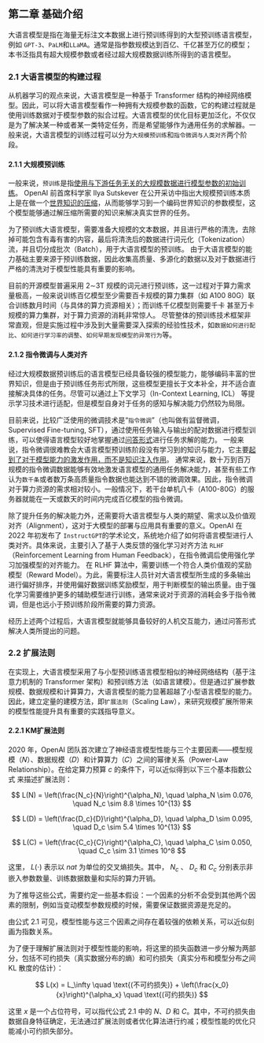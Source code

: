 ## 第二章 基础介绍

大语言模型是指在海量无标注文本数据上进行预训练得到的大型预训练语言模型，例如 `GPT-3`、`PaLM`和`LLaMA`。通常是指参数规模达到百亿、千亿甚至万亿的模型；本书泛指具有超大规模参数或者经过超大规模数据训练所得到的语言模型。

### 2.1 大语言模型的构建过程

从机器学习的观点来说，大语言模型是一种基于 Transformer 结构的神经网络模型。因此，可以将大语言模型看作一种拥有大规模参数的函数，它的构建过程就是使用训练数据对于模型参数的拟合过程。大语言模型的优化目标更加泛化，不仅仅是为了解决某一种或者某一类特定任务，而是希望能够作为通用任务的求解器。一般来说，大语言模型的训练过程可以分为`大规模预训练`和`指令微调与人类对齐`两个阶段。

#### 2.1.1 大规模预训练

一般来说，`预训练`是指<u>使用与下游任务无关的大规模数据进行模型参数的初始训练</u>。 OpenAI 前首席科学家 Ilya Sutskever 在公开采访中指出大规模预训练本质上是在做一个<u>世界知识的压缩</u>，从而能够学习到一个编码世界知识的参数模型，这个模型能够通过解压缩所需要的知识来解决真实世界的任务。

为了预训练大语言模型，需要准备大规模的文本数据，并且进行严格的清洗，去除掉可能包含有毒有害的内容，最后将清洗后的数据进行词元化（Tokenization）流，并且切分成批次（Batch），用于大语言模型的预训练。 由于大语言模型的能力基础主要来源于预训练数据，因此收集高质量、多源化的数据以及对于数据进行严格的清洗对于模型性能具有重要的影响。

目前的开源模型普遍采用 2∼3T 规模的词元进行预训练，这一过程对于算力需求量极高，一般来说训练百亿模型至少需要百卡规模的算力集群（如 A100 80G）联合训练数月时间（与具体的算力资源相关）；而训练千亿模型则需要千卡 甚至万卡规模的算力集群，对于算力资源的消耗非常惊人。 尽管整体的预训练技术框架非常直观，但是实施过程中涉及到大量需要深入探索的经验性技术，如`数据如何进行配比`、`如何进行学习率的调整`、`如何早期发现模型的异常行为`等。

#### 2.1.2 指令微调与人类对齐

经过大规模数据预训练后的语言模型已经具备较强的模型能力，能够编码丰富的世界知识，但是由于预训练任务形式所限，这些模型更擅长于文本补全，并不适合直接解决具体的任务。尽管可以通过上下文学习（In-Context Learning, ICL） 等提示学习技术进行适配，但是模型自身对于任务的感知与解决能力仍然较为局限。

目前来说，比较广泛使用的微调技术是“`指令微调`”（也叫做有监督微调，Supervised Fine-tuning, SFT），通过使用任务输入与输出的配对数据进行模型训练，可以使得语言模型较好地掌握通过<u>问答形式</u>进行任务求解的能力。 一般来说，指令微调很难教会大语言模型预训练阶段没有学习到的知识与能力，它主要<u>起到了对于模型能力的激发作用，而不是知识注入作用</u>。 通常来说，数十万到百万规模的指令微调数据能够有效地激发语言模型的通用任务解决能力，甚至有些工作认为`数千条`或者数万条高质量指令数据也能达到不错的微调效果。因此，指令微调对于算力资源的需求相对较小。一般情况下，若干台单机八卡（A100-80G）的服务器就能在一天或数天的时间内完成百亿模型的指令微调。

除了提升任务的解决能力外，还需要将大语言模型与人类的期望、需求以及价值观对齐（Alignment），这对于大模型的部署与应用具有重要的意义。OpenAI 在 2022 年初发布了 `InstructGPT`的学术论文，系统地介绍了如何将语言模型进行人类对齐。具体来说，主要引入了基于人类反馈的强化学习对齐方法 `RLHF`（Reinforcement Learning from Human Feedback），在指令微调后使用强化学习加强模型的对齐能力。 在 RLHF 算法中，需要训练一个符合人类价值观的奖励模型（Reward Model）。为此，需要标注人员针对大语言模型所生成的多条输出进行偏好排序，并使用偏好数据训练奖励模型，用于判断模型的输出质量。由于强化学习需要维护更多的辅助模型进行训练，通常来说对于资源的消耗会多于指令微调，但是也远小于预训练阶段所需要的算力资源。

经历上述两个过程后，大语言模型就能够具备较好的人机交互能力，通过问答形式解决人类所提出的问题。


### 2.2 扩展法则

在实现上，大语言模型采用了与小型预训练语言模型相似的神经网络结构（基于注意力机制的 Transformer 架构）和预训练方法（如语言建模）。但是通过扩展参数规模、数据规模和计算算力，大语言模型的能力显著超越了小型语言模型的能力。因此，建立定量的建模方法，即`扩展法则`（Scaling Law），来研究规模扩展所带来的模型性能提升具有重要的实践指导意义。

#### 2.2.1 KM扩展法则
2020 年，OpenAI 团队首次建立了神经语言模型性能与三个主要因素——模型规模（𝑁）、数据规模（𝐷）和计算算力（𝐶）之间的幂律关系（Power-Law Relationship）。在给定算力预算 $c$ 的条件下，可以近似得到以下三个基本指数公式 $\tag{2.1}$ 来描述扩展法则：
 
$$
L(N) = \left(\frac{N_c}{N}\right)^{\alpha_N}, \quad \alpha_N \sim 0.076, \quad N_c \sim 8.8 \times 10^{13} 
$$
 
$$
L(D) = \left(\frac{D_c}{D}\right)^{\alpha_D}, \quad \alpha_D \sim 0.095, \quad D_c \sim 5.4 \times 10^{13} 
$$
 
$$
L(C) = \left(\frac{C_c}{C}\right)^{\alpha_C}, \quad \alpha_C \sim 0.050, \quad C_c \sim 3.1 \times 10^8
$$
 
这里， $L(\cdot)$ 表示以 $nat$ 为单位的交叉熵损失。其中， $N_c$ 、 $D_c$ 和 $C_c$ 分别表示非嵌入参数数量、训练数据数量和实际的算力开销。
 
为了推导这些公式，需要约定一些基本假设：一个因素的分析不会受到其他两个因素的限制，例如当变动模型参数规模的时候，需要保证数据资源是充足的。
 
由公式 2.1 可见，模型性能与这三个因素之间存在着较强的依赖关系，可以近似刻画为指数关系。
 
为了便于理解扩展法则对于模型性能的影响，将这里的损失函数进一步分解为两部分，包括不可约损失（真实数据分布的熵）和可约损失（真实分布和模型分布之间 KL 散度的估计）：
 
$$
L(x) = L_\infty \quad \text{(不可约损失)} + \left(\frac{x_0}{x}\right)^{\alpha_x} \quad \text{(可约损失)}
$$
 
这里 $x$ 是一个占位符号，可以指代公式 2.1 中的 $N$、$D$ 和 $C$。其中，不可约损失由数据自身特征确定，无法通过扩展法则或者优化算法进行约减；模型性能的优化只能减小可约损失部分。





















